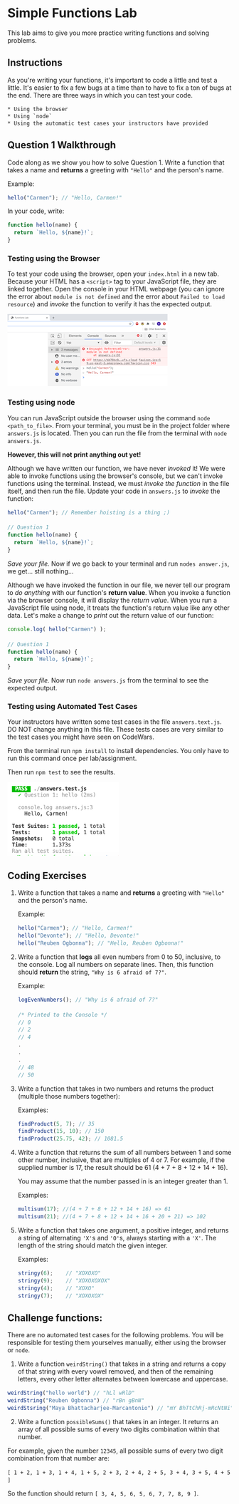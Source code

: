 # Simple Functions Lab

This lab aims to give you more practice writing functions and solving problems.

## Instructions

As you're writing your functions, it's important to code a little and test a little. It's easier to fix a few bugs at a time than to have to fix a ton of bugs at the end. There are three ways in which you can test your code.

    * Using the browser
    * Using `node`
    * Using the automatic test cases your instructors have provided

## Question 1 Walkthrough

Code along as we show you how to solve Question 1. Write a function that takes a name and **returns** a greeting with `"Hello"` and the person's name.

Example:
```javascript
hello("Carmen"); // "Hello, Carmen!"
```

In your code, write:
```javascript
function hello(name) {
  return `Hello, ${name}!`;
}
```

### Testing using the Browser

To test your code using the browser, open your `index.html` in a new tab. Because your HTML has a `<script>` tag to your JavaScript file, they are linked together. Open the console in your HTML webpage (you can ignore the error about `module is not defined` and the error about `Failed to load resource`) and *invoke* the function to verify it has the expected output.

![console](pictures/console.png)

### Testing using node

You can run JavaScript outside the browser using the command `node <path_to_file>`. From your terminal, you must be in the project folder where `answers.js` is located. Then you can run the file from the terminal with `node answers.js`. 

**However, this will not print anything out yet!**

Although we have written our function, we have never *invoked* it! We were able to invoke functions using the browser's console, but we can't invoke functions using the terminal. Instead, we must *invoke the function* in the file itself, and then run the file. Update your code in `answers.js` to *invoke* the function:

```javascript
hello("Carmen"); // Remember hoisting is a thing ;)

// Question 1
function hello(name) {
  return `Hello, ${name}!`;
}
```

*Save your file.* Now if we go back to your terminal and run `nodes answer.js`, we get... still nothing...

Although we have invoked the function in our file, we never tell our program to *do anything* with our function's **return value**. When you invoke a function via the browser console, it will display the *return value*. When you run a JavaScript file using node, it treats the function's return value like any other data. Let's make a change to *print* out the return value of our function:

```javascript
console.log( hello("Carmen") ); 

// Question 1
function hello(name) {
  return `Hello, ${name}!`;
}
```

*Save your file.* Now run `node answers.js` from the terminal to see the expected output.

### Testing using Automated Test Cases

Your instructors have written some test cases in the file `answers.text.js`. DO NOT change anything in this file. These tests cases are very similar to the test cases you might have seen on CodeWars.

From the terminal run `npm install` to install dependencies. You only have to run this command once per lab/assignment.

Then run `npm test` to see the results.

![node](pictures/node.png)

## Coding Exercises

1. Write a function that takes a name and **returns** a greeting with `"Hello"` and the person's name.

    Example:
    ```javascript
    hello("Carmen"); // "Hello, Carmen!"
    hello("Devonte"); // "Hello, Devonte!"
    hello("Reuben Ogbonna"); // "Hello, Reuben Ogbonna!"
    ```

2. Write a function that **logs** all even numbers from 0 to 50, inclusive, to the console. Log all numbers on separate lines. Then, this function should **return** the string, `"Why is 6 afraid of 7?"`.

    Example:
    ```javascript
    logEvenNumbers(); // "Why is 6 afraid of 7?"
    
    /* Printed to the Console */
    // 0
    // 2
    // 4
    .
    .
    .
    // 48
    // 50
    ```

3. Write a function that takes in two numbers and returns the product (multiple those numbers together):

    Examples:
    ```javascript
    findProduct(5, 7); // 35
    findProduct(15, 10); // 150
    findProduct(25.75, 42); // 1081.5
    ```

4. Write a function that returns the sum of all numbers between 1 and some other number, inclusive, that are multiples of 4 or 7. For example, if the supplied number is 17, the result should be 61 (4 + 7 + 8 + 12 + 14 + 16).

    You may assume that the number passed in is an integer greater than 1.

    Examples:
    ```javascript
    multisum(17); //(4 + 7 + 8 + 12 + 14 + 16) => 61
    multisum(21); //(4 + 7 + 8 + 12 + 14 + 16 + 20 + 21) => 102
    ```
    
5. Write a function that takes one argument, a positive integer, and returns a string of alternating `'X'`s and `'O'`s, always starting with a `'X'`. The length of the string should match the given integer.

    Examples:
    ```javascript
    stringy(6);    // "XOXOXO"
    stringy(9);    // "XOXOXOXOX"
    stringy(4);    // "XOXO"
    stringy(7);    // "XOXOXOX"
    ```

## Challenge functions:

There are no automated test cases for the following problems. You will be responsible for testing them yourselves manually, either using the browser or `node`.

1. Write a function `weirdString()` that takes in a string and returns a copy of that string with every vowel removed, and then of the remaining letters, every other letter alternates between lowercase and uppercase.

```javascript
weirdString("hello world") // "hLl wRlD"
weirdString("Reuben Ogbonna") // "rBn gBnN"
weirdStsring("Maya Bhattacharjee-Marcantonio") // "mY BhTtChRj-mRcNtNi"
```

2. Write a function `possibleSums()` that takes in an integer. It returns an array of all possible sums of every two digits combination within that number. 

For example, given the number `12345`, all possible sums of every two digit combination from that number are:

`[ 1 + 2, 1 + 3, 1 + 4, 1 + 5, 2 + 3, 2 + 4, 2 + 5, 3 + 4, 3 + 5, 4 + 5 ]`

So the function should return `[ 3, 4, 5, 6, 5, 6, 7, 7, 8, 9 ]`.
